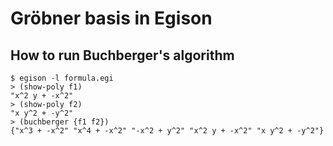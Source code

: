 # Gröbner basis in Egison

## How to run Buchberger's algorithm
```
$ egison -l formula.egi
> (show-poly f1)
"x^2 y + -x^2"
> (show-poly f2)
"x y^2 + -y^2"
> (buchberger {f1 f2})
{"x^3 + -x^2" "x^4 + -x^2" "-x^2 + y^2" "x^2 y + -x^2" "x y^2 + -y^2"}
```
